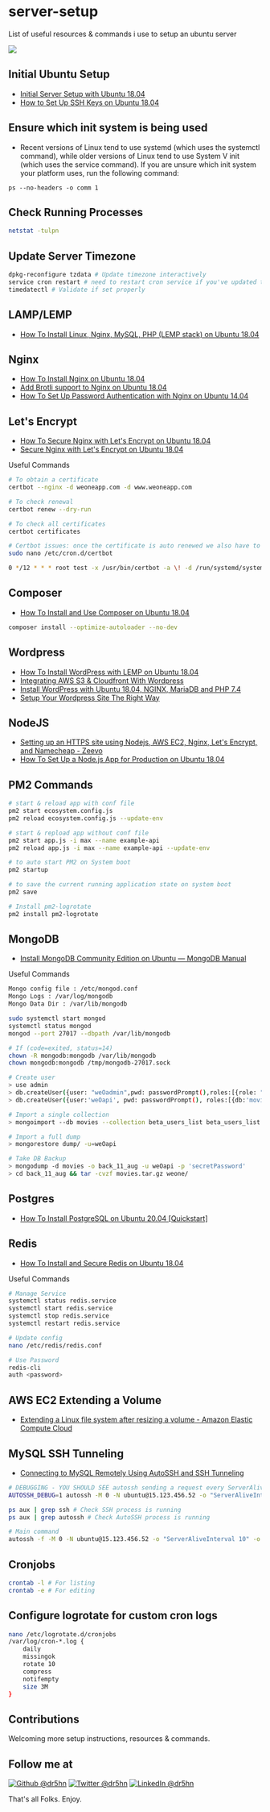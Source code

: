 # server-setup
List of useful resources & commands i use to setup an ubuntu server

<img src="images/server-setup.png">

## Initial Ubuntu Setup
* [Initial Server Setup with Ubuntu 18.04](https://www.digitalocean.com/community/tutorials/initial-server-setup-with-ubuntu-18-04)
* [How to Set Up SSH Keys on Ubuntu 18.04](https://www.digitalocean.com/community/tutorials/how-to-set-up-ssh-keys-on-ubuntu-1804)

## Ensure which init system is being used
* Recent versions of Linux tend to use systemd (which uses the systemctl command), while older versions of Linux tend to use System V init (which uses the service command).
If you are unsure which init system your platform uses, run the following command:
```
ps --no-headers -o comm 1
```

## Check Running Processes
```bash
netstat -tulpn
```

## Update Server Timezone
```bash
dpkg-reconfigure tzdata # Update timezone interactively
service cron restart # need to restart cron service if you've updated timezones
timedatectl # Validate if set properly
```

## LAMP/LEMP
* [How To Install Linux, Nginx, MySQL, PHP (LEMP stack) on Ubuntu 18.04](https://www.digitalocean.com/community/tutorials/how-to-install-linux-nginx-mysql-php-lemp-stack-ubuntu-18-04)

## Nginx
* [How To Install Nginx on Ubuntu 18.04](https://www.digitalocean.com/community/tutorials/how-to-install-nginx-on-ubuntu-18-04)
* [Add Brotli support to Nginx on Ubuntu 18.04](https://www.vultr.com/docs/add-brotli-support-to-nginx-on-ubuntu-18-04)
* [How To Set Up Password Authentication with Nginx on Ubuntu 14.04](https://www.digitalocean.com/community/tutorials/how-to-set-up-password-authentication-with-nginx-on-ubuntu-14-04)

## Let's Encrypt
* [How To Secure Nginx with Let's Encrypt on Ubuntu 18.04](https://www.digitalocean.com/community/tutorials/how-to-secure-nginx-with-let-s-encrypt-on-ubuntu-18-04)
* [Secure Nginx with Let's Encrypt on Ubuntu 18.04](https://linuxize.com/post/secure-nginx-with-let-s-encrypt-on-ubuntu-18-04/)

Useful Commands
```bash
# To obtain a certificate
certbot --nginx -d weoneapp.com -d www.weoneapp.com

# To check renewal
certbot renew --dry-run

# To check all certificates
certbot certificates

# Certbot issues: once the certificate is auto renewed we also have to reload the nginx service.
sudo nano /etc/cron.d/certbot

0 */12 * * * root test -x /usr/bin/certbot -a \! -d /run/systemd/system && perl -e 'sleep int(rand(43200))' && certbot -q renew --renew-hook "sudo systemctl reload nginx"
```

## Composer
* [How To Install and Use Composer on Ubuntu 18.04](https://www.digitalocean.com/community/tutorials/how-to-install-and-use-composer-on-ubuntu-18-04)
```bash
composer install --optimize-autoloader --no-dev
```

## Wordpress
* [How To Install WordPress with LEMP on Ubuntu 18.04](https://www.digitalocean.com/community/tutorials/how-to-install-wordpress-with-lemp-on-ubuntu-18-04)
* [Integrating AWS S3 & Cloudfront With Wordpress](https://blog.lawrencemcdaniel.com/integrating-aws-s3-cloudfront-with-wordpress-2/)
* [Install WordPress with Ubuntu 18.04, NGINX, MariaDB and PHP 7.4](https://gulshankumar.net/install-wordpress-with-lemp-on-ubuntu-18-04/)
* [Setup Your Wordpress Site The Right Way](https://blog.lawrencemcdaniel.com/wordpress-enhancements/)

## NodeJS
* [Setting up an HTTPS site using Nodejs, AWS EC2, Nginx, Let's Encrypt, and Namecheap - Zeevo](https://shaneoneill.io/2018/10/21/setting-up-an-https-site-using-nodejs-aws-ec2-nginx-lets-encrypt-and-namecheap/)
* [How To Set Up a Node.js App for Production on Ubuntu 18.04](https://www.digitalocean.com/community/tutorials/how-to-set-up-a-node-js-application-for-production-on-ubuntu-18-04)

## PM2 Commands
```bash
# start & reload app with conf file
pm2 start ecosystem.config.js
pm2 reload ecosystem.config.js --update-env

# start & repload app without conf file
pm2 start app.js -i max --name example-api
pm2 reload app.js -i max --name example-api --update-env

# to auto start PM2 on System boot
pm2 startup

# to save the current running application state on system boot
pm2 save

# Install pm2-logrotate
pm2 install pm2-logrotate
```

## MongoDB
* [Install MongoDB Community Edition on Ubuntu — MongoDB Manual](https://docs.mongodb.com/manual/tutorial/install-mongodb-on-ubuntu/)

Useful Commands
```bash
Mongo config file : /etc/mongod.conf
Mongo Logs : /var/log/mongodb
Mongo Data Dir : /var/lib/mongodb

sudo systemctl start mongod
systemctl status mongod
mongod --port 27017 --dbpath /var/lib/mongodb

# If (code=exited, status=14)
chown -R mongodb:mongodb /var/lib/mongodb
chown mongodb:mongodb /tmp/mongodb-27017.sock

# Create user
> use admin
> db.createUser({user: "weOadmin",pwd: passwordPrompt(),roles:[{role: "userAdminAnyDatabase", db: "admin" },"readWriteAnyDatabase"]})
> db.createUser({user:'weOapi', pwd: passwordPrompt(), roles:[{db:'movies', role:'readWrite'}]})

# Import a single collection
> mongoimport --db movies --collection beta_users_list beta_users_list.json --username weOapi --password secretPassword

# Import a full dump
> mongorestore dump/ -u=weOapi

# Take DB Backup
> mongodump -d movies -o back_11_aug -u weOapi -p 'secretPassword'
> cd back_11_aug && tar -cvzf movies.tar.gz weone/
```

## Postgres
* [How To Install PostgreSQL on Ubuntu 20.04 [Quickstart]](https://www.digitalocean.com/community/tutorials/how-to-install-postgresql-on-ubuntu-20-04-quickstart)

## Redis
* [How To Install and Secure Redis on Ubuntu 18.04](https://www.digitalocean.com/community/tutorials/how-to-install-and-secure-redis-on-ubuntu-18-04)

Useful Commands
```bash
# Manage Service
systemctl status redis.service
systemctl start redis.service
systemctl stop redis.service
systemctl restart redis.service

# Update config
nano /etc/redis/redis.conf

# Use Password
redis-cli
auth <password>
```

## AWS EC2 Extending a Volume
* [Extending a Linux file system after resizing a volume - Amazon Elastic Compute Cloud](https://docs.amazonaws.cn/en_us/AWSEC2/latest/UserGuide/recognize-expanded-volume-linux.html)

## MySQL SSH Tunneling
* [Connecting to MySQL Remotely Using AutoSSH and SSH Tunneling](https://www.amplitudedesign.com/2018/11/connecting-to-mysql-remotely-using-autossh-and-ssh-tunneling/)
```bash
# DEBUGGING - YOU SHOULD SEE autossh sending a request every ServerAliveInterval seconds.
AUTOSSH_DEBUG=1 autossh -M 0 -N ubuntu@15.123.456.52 -o "ServerAliveInterval 10" -o "ServerAliveCountMax 3" -L 6666:localhost:3306 -vvv

ps aux | grep ssh # Check SSH process is running
ps aux | grep autossh # Check AutoSSH process is running

# Main command
autossh -f -M 0 -N ubuntu@15.123.456.52 -o "ServerAliveInterval 10" -o "ServerAliveCountMax 3" -C -L 3306:localhost:3306
```

## Cronjobs
```bash
crontab -l # For listing
crontab -e # For editing
```

## Configure logrotate for custom cron logs
```bash
nano /etc/logrotate.d/cronjobs
/var/log/cron-*.log {
    daily
    missingok
    rotate 10
    compress
    notifempty
    size 3M
}
```

## Contributions
Welcoming more setup instructions, resources & commands.

## Follow me at
<a href="https://github.com/dr5hn/"><img alt="Github @dr5hn" src="https://img.shields.io/static/v1?logo=github&message=Github&color=black&style=flat-square&label=" /></a> <a href="https://twitter.com/dr5hn/"><img alt="Twitter @dr5hn" src="https://img.shields.io/static/v1?logo=twitter&message=Twitter&color=black&style=flat-square&label=" /></a> <a href="https://www.linkedin.com/in/dr5hn/"><img alt="LinkedIn @dr5hn" src="https://img.shields.io/static/v1?logo=linkedin&message=LinkedIn&color=black&style=flat-square&label=&link=https://twitter.com/dr5hn" /></a>

That's all Folks. Enjoy.
